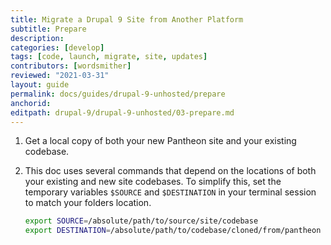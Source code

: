 ```yaml
---
title: Migrate a Drupal 9 Site from Another Platform
subtitle: Prepare
description:
categories: [develop]
tags: [code, launch, migrate, site, updates]
contributors: [wordsmither]
reviewed: "2021-03-31"
layout: guide
permalink: docs/guides/drupal-9-unhosted/prepare
anchorid: 
editpath: drupal-9/drupal-9-unhosted/03-prepare.md
---
```


<Partial file="drupal-9/prepare-local-environment-no-clone-no-alias.md" />

1. Get a local copy of both your new Pantheon site and your existing codebase.

2. This doc uses several commands that depend on the locations of both your existing and new site codebases. To simplify this, set the temporary variables `$SOURCE` and `$DESTINATION` in your terminal session to match your folders location.

   ```bash
   export SOURCE=/absolute/path/to/source/site/codebase
   export DESTINATION=/absolute/path/to/codebase/cloned/from/pantheon
   ```